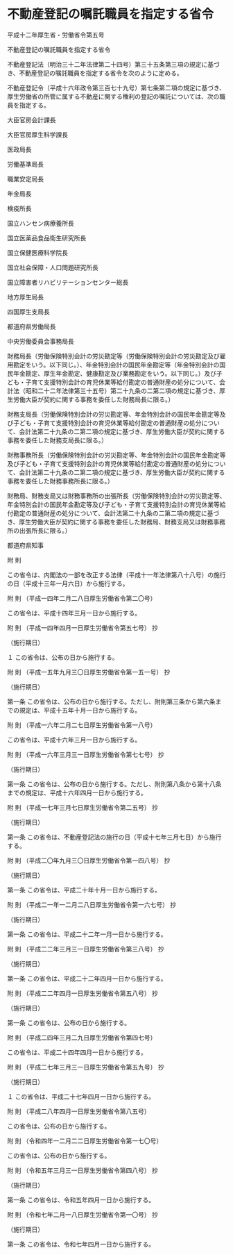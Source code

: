 # 不動産登記の嘱託職員を指定する省令

平成十二年厚生省・労働省令第五号

不動産登記の嘱託職員を指定する省令

不動産登記法（明治三十二年法律第二十四号）第三十五条第三項の規定に基づき、不動産登記の嘱託職員を指定する省令を次のように定める。

不動産登記令（平成十六年政令第三百七十九号）第七条第二項の規定に基づき、厚生労働省の所管に属する不動産に関する権利の登記の嘱託については、次の職員を指定する。

大臣官房会計課長

大臣官房厚生科学課長

医政局長

労働基準局長

職業安定局長

年金局長

検疫所長

国立ハンセン病療養所長

国立医薬品食品衛生研究所長

国立保健医療科学院長

国立社会保障・人口問題研究所長

国立障害者リハビリテーションセンター総長

地方厚生局長

四国厚生支局長

都道府県労働局長

中央労働委員会事務局長

財務局長（労働保険特別会計の労災勘定等（労働保険特別会計の労災勘定及び雇用勘定をいう。以下同じ。）、年金特別会計の国民年金勘定等（年金特別会計の国民年金勘定、厚生年金勘定、健康勘定及び業務勘定をいう。以下同じ。）及び子ども・子育て支援特別会計の育児休業等給付勘定の普通財産の処分について、会計法（昭和二十二年法律第三十五号）第二十九条の二第二項の規定に基づき、厚生労働大臣が契約に関する事務を委任した財務局長に限る。）

財務支局長（労働保険特別会計の労災勘定等、年金特別会計の国民年金勘定等及び子ども・子育て支援特別会計の育児休業等給付勘定の普通財産の処分について、会計法第二十九条の二第二項の規定に基づき、厚生労働大臣が契約に関する事務を委任した財務支局長に限る。）

財務事務所長（労働保険特別会計の労災勘定等、年金特別会計の国民年金勘定等及び子ども・子育て支援特別会計の育児休業等給付勘定の普通財産の処分について、会計法第二十九条の二第二項の規定に基づき、厚生労働大臣が契約に関する事務を委任した財務事務所長に限る。）

財務局、財務支局又は財務事務所の出張所長（労働保険特別会計の労災勘定等、年金特別会計の国民年金勘定等及び子ども・子育て支援特別会計の育児休業等給付勘定の普通財産の処分について、会計法第二十九条の二第二項の規定に基づき、厚生労働大臣が契約に関する事務を委任した財務局、財務支局又は財務事務所の出張所長に限る。）

都道府県知事

附 則

この省令は、内閣法の一部を改正する法律（平成十一年法律第八十八号）の施行の日（平成十三年一月六日）から施行する。

附 則 （平成一四年二月二八日厚生労働省令第二〇号）

この省令は、平成十四年三月一日から施行する。

附 則 （平成一四年四月一日厚生労働省令第五七号） 抄

（施行期日）

１ この省令は、公布の日から施行する。

附 則 （平成一五年九月三〇日厚生労働省令第一五一号） 抄

（施行期日）

第一条 この省令は、公布の日から施行する。ただし、附則第三条から第六条までの規定は、平成十五年十月一日から施行する。

附 則 （平成一六年二月二七日厚生労働省令第一八号）

この省令は、平成十六年三月一日から施行する。

附 則 （平成一六年三月三一日厚生労働省令第七七号） 抄

（施行期日）

第一条 この省令は、公布の日から施行する。ただし、附則第八条から第十八条までの規定は、平成十六年四月一日から施行する。

附 則 （平成一七年三月七日厚生労働省令第二五号） 抄

（施行期日）

第一条 この省令は、不動産登記法の施行の日（平成十七年三月七日）から施行する。

附 則 （平成二〇年九月三〇日厚生労働省令第一四八号） 抄

（施行期日）

第一条 この省令は、平成二十年十月一日から施行する。

附 則 （平成二一年一二月二八日厚生労働省令第一六七号） 抄

（施行期日）

第一条 この省令は、平成二十二年一月一日から施行する。

附 則 （平成二二年三月三一日厚生労働省令第三八号） 抄

（施行期日）

第一条 この省令は、平成二十二年四月一日から施行する。

附 則 （平成二二年四月一日厚生労働省令第五八号） 抄

（施行期日）

第一条 この省令は、公布の日から施行する。

附 則 （平成二四年三月二九日厚生労働省令第四七号）

この省令は、平成二十四年四月一日から施行する。

附 則 （平成二七年三月三一日厚生労働省令第五九号） 抄

（施行期日）

１ この省令は、平成二十七年四月一日から施行する。

附 則 （平成二八年四月一日厚生労働省令第八五号）

この省令は、公布の日から施行する。

附 則 （令和四年一二月二二日厚生労働省令第一七〇号）

この省令は、公布の日から施行する。

附 則 （令和五年三月三一日厚生労働省令第四八号） 抄

（施行期日）

第一条 この省令は、令和五年四月一日から施行する。

附 則 （令和七年二月一八日厚生労働省令第一〇号） 抄

（施行期日）

第一条 この省令は、令和七年四月一日から施行する。
